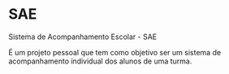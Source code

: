 # SAE
Sistema de Acompanhamento Escolar - SAE

É um projeto pessoal que tem como objetivo ser um sistema de acompanhamento individual dos alunos de uma turma.
